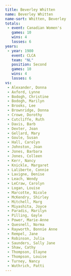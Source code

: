 ```yaml
---
title: Beverley Whitten
name: Beverley Whitten
name-sort: Whitten, Beverley
totals:
 - event: Canadian Women's
   games: 10
   wins: 4
   losses: 6
years:
 - year: 1980
   event: CLCA
   team: "NL"
   position: Second
   games: 10
   wins: 4
   losses: 6
vs:
 - Alexander, Donna
 - Axford, Lynne
 - Bodogh, Christine
 - Bodogh, Marilyn
 - Brooks, Lee
 - Brownridge, Donna
 - Crowe, Dorothy
 - Cutcliffe, Ruth
 - Davis, Barb
 - Dexter, Joan
 - Gellard, Mary
 - Goule, Susan
 - Hall, Carolyn
 - Johnston, Joan
 - Jones, Barbara
 - Jones, Colleen
 - Kerr, Nancy
 - Knickle, Margaret
 - Laliberte, Connie
 - Lavigne, Denise
 - Leach, Wendy
 - LeCraw, Carolyn
 - Logan, Louise
 - Marcotte, Nicole
 - McKendry, Shirley
 - Mitchell, Marg
 - Miyashita, Joyce
 - Paradis, Marilyn
 - Pilling, Gayle
 - Power, Marie-Anne
 - Quesnell, Norma
 - Rayworth, Bonnie Anne
 - Rempel, Jane
 - Robinson, Julia
 - Saunders, Sally Jane
 - Shaw, Cathy
 - Thompson, Elayne
 - Thompson, Louise
 - Turney, Nancy
 - Wuthrich, Patti
---
```

